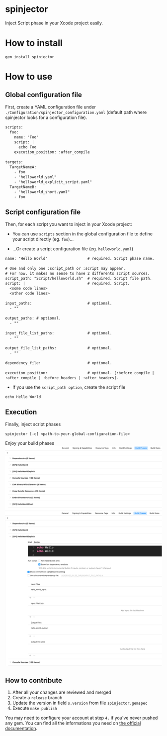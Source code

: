 # spinjector
Inject Script phase in your Xcode project easily.

# How to install

```
gem install spinjector
```

# How to use
## Global configuration file
First, create a YAML configuration file under `./Configuration/spinjector_configuration.yaml` (default path where spinjector looks for a configuration file).

```
scripts:
  foo:
    name: "Foo"
    script: |
      echo Foo
    execution_position: :after_compile

targets:
  TargetNameA:
    - foo
    - "helloworld.yaml"
    - "helloworld_explicit_script.yaml"
  TargetNameB:
    - "helloworld_short.yaml"
    - foo

```

## Script configuration file
Then, for each script you want to inject in your Xcode project:
- You can use `scripts` section in the global configuration file to define your script directly (eg. `foo`)...

- ...Or create a script configuration file (eg. `helloworld.yaml`)

```
name: "Hello World"                  # required. Script phase name.

# One and only one :script_path or :script may appear.
# For now, it makes no sense to have 2 differents script sources.
script_path: "Script/helloworld.sh"  # required. Script file path.
script: |                            # required. Script.
  <some code lines>
  <other code lines>

input_paths:                         # optional.
  - ""

output_paths: # optional.
  - ""

input_file_list_paths:               # optional.
  - ""

output_file_list_paths:              # optional.
  - ""

dependency_file:                     # optional.

execution_position:                  # optional. [:before_compile | :after_compile | :before_headers | :after_headers].
```

- If you use the `script_path option`, create the script file
```
echo Hello World
```

## Execution
Finally, inject script phases
```
spinjector [-c] <path-to-your-global-configuration-file>
```

Enjoy your build phases
![Image of your build phases](/Examples/Images/build_phases.png)
![Image of hello world 2 build phase](/Examples/Images/hello_world_explicit.png)

## How to contribute

1. After all your changes are reviewed and merged
2. Create a `release` branch
3. Update the version in field `s.version` from file `spinjector.gemspec`
4. Execute `make publish`

You may need to configure your account at step `4.` if you've never pushed any gem. You can find all the informations you need on [the official documentation](https://guides.rubygems.org/make-your-own-gem/#your-first-gem).
